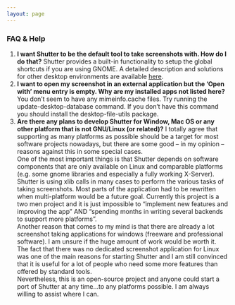 ```yaml
---
layout: page
---
```

### FAQ & Help

1. **I want Shutter to be the default tool to take screenshots with. How do I do that?**
  Shutter provides a built-in functionality to setup the global shortcuts if you are using GNOME. A detailed description and solutions for other desktop environments are available [here](set-shutter-as-the-default-screenshot-tool).
2. **I want to open my screenshot in an external application but the ‘Open with’ menu entry is empty. Why are my installed apps not listed here?**
  You don’t seem to have any mimeinfo.cache files. Try running the update-desktop-database command. If you  don’t have this command you should install the desktop-file-utils package.
3. **Are there any plans to develop Shutter for Window, Mac OS or any other platform that is not GNU/Linux (or related)?**
  I totally agree that supporting as many platforms as possible should be a target for most software projects nowadays, but there are some good – in my opinion – reasons against this in some special cases.  
  One of the most important things is that Shutter depends on software components that are only available on Linux and comparable platforms (e.g. some gnome libraries and especially a fully working X-Server). Shutter is using xlib calls in many cases to perform the various tasks of taking screenshots. Most parts of the application had to be rewritten when multi-platform would be a future goal. Currently this project is a two men project and it is just impossible to “implement new features and improving the app” AND “spending months in writing several backends to support more platforms”.  
  Another reason that comes to my mind is that there are already a lot screenshot taking applications for windows (freeware and professional software). I am unsure if the huge amount of work would be worth it. The fact that there was no dedicated screenshot application for Linux was one of the main reasons for starting Shutter and I am still convinced that it is useful for a lot of people who need some more features than offered by standard tools.  
Nevertheless, this is an open-source project and anyone could start a port of Shutter at any time…to any platforms possible. I am always willing to assist where I can.
